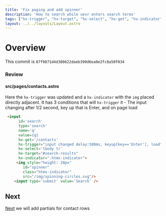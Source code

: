```yaml
---
title: 'Fix paging and add spinner'
description: 'How to search while uesr enters search terms'
tags: ["hx-trigger", "hx-target", "hx-select", "hx-get", "hx-indicator"]
layout: ../../layouts/Layout.astro
---
```

# Overview
This commit is `87f9871d4d380622daeb399d6ea0e2fc8a50f034`

### Review
#### src/pages/contacts.astro
Here the `hx-trigger` was updated and a `hx-indicator` with the `img` placed directly adjacent.  It has 3 conditions that will `hx-trigger` it - The input changing after 1/2 second, key up that is Enter, and on page load

```html
 <input
      id='search'
      type='search'
      name='q'
      value={q}
      hx-get='/contacts'
      hx-trigger="input changed delay:500ms, keyup[key=='Enter'], load"
      hx-select='tbody tr'
      hx-target="#search-results"
      hx-indicator=".htmx-indicator">
     <img style="height: 20px" 
        id="spinner" 
        class="htmx-indicator" 
        src="/img/spinning-circles.svg"/>
    <input type='submit' value='Search' />
```
## Next
 <a href="/posts/post-17">Next</a> we will add partials for contact rows